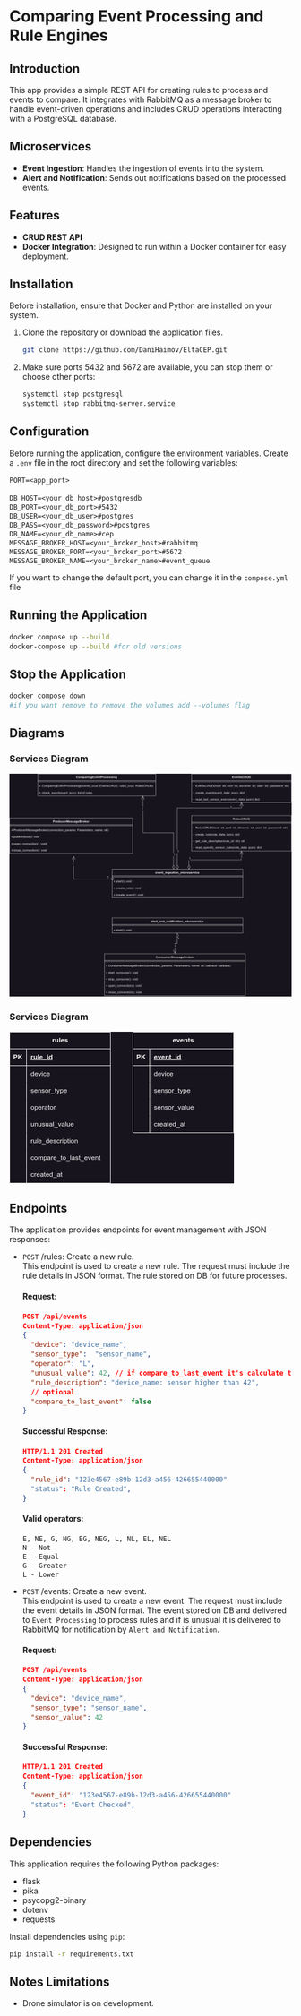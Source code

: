 # Comparing Event Processing and Rule Engines

## Introduction
This app provides a simple REST API for creating rules to process and events to compare. 
It integrates with RabbitMQ as a message broker to handle event-driven operations 
and includes CRUD operations interacting with a PostgreSQL database.

## Microservices
- **Event Ingestion**: Handles the ingestion of events into the system.
- **Alert and Notification**: Sends out notifications based on the processed events.

## Features
- **CRUD REST API**
- **Docker Integration**: Designed to run within a Docker container for easy deployment.

## Installation
Before installation, ensure that Docker and Python are installed on your system.
1. Clone the repository or download the application files.
    ```bash
   git clone https://github.com/DaniHaimov/EltaCEP.git
   ```
2. Make sure ports 5432 and 5672 are available, you can stop them or choose other ports:
    ```bash
    systemctl stop postgresql
    systemctl stop rabbitmq-server.service
   ```

## Configuration
Before running the application, configure the environment variables. Create a `.env` file in the root directory and set the following variables:
```dotenv
PORT=<app_port>

DB_HOST=<your_db_host>#postgresdb
DB_PORT=<your_db_port>#5432
DB_USER=<your_db_user>#postgres
DB_PASS=<your_db_password>#postgres
DB_NAME=<your_db_name>#cep
MESSAGE_BROKER_HOST=<your_broker_host>#rabbitmq
MESSAGE_BROKER_PORT=<your_broker_port>#5672
MESSAGE_BROKER_NAME=<your_broker_name>#event_queue
```
If you want to change the default port, you can change it in the `compose.yml` file

## Running the Application
```bash
docker compose up --build
docker-compose up --build #for old versions
```

## Stop the Application
```bash
docker compose down 
#if you want remove to remove the volumes add --volumes flag
```
## Diagrams
### Services Diagram
![Services Diagram](/diagrams/ProjectDiagrams-services.drawio.png)

### Services Diagram
![Services Diagram](/diagrams/ProjectDiagrams-tables.drawio.png)

## Endpoints
The application provides endpoints for event management with JSON responses:
* `POST` /rules: Create a new rule.</br>
This endpoint is used to create a new rule. 
The request must include the rule details in JSON format. 
The rule stored on DB for future processes.
    #### Request:
    ```json
    POST /api/events
    Content-Type: application/json
    {
      "device": "device_name",
      "sensor_type":  "sensor_name",
      "operator": "L",
      "unusual_value": 42, // if compare_to_last_event it's calculate the diff in seconds
      "rule_description": "device_name: sensor higher than 42",
      // optional
      "compare_to_last_event": false
    }
  ```
  #### Successful Response:
    ```json
    HTTP/1.1 201 Created
    Content-Type: application/json
    {
      "rule_id": "123e4567-e89b-12d3-a456-426655440000"
      "status": "Rule Created",
    }
  ```
  #### Valid operators:
  ```text
  E, NE, G, NG, EG, NEG, L, NL, EL, NEL
  N - Not
  E - Equal
  G - Greater
  L - Lower
  ```
  
* `POST` /events: Create a new event.</br>
This endpoint is used to create a new event. 
The request must include the event details in JSON format. 
The event stored on DB and delivered to `Event Processing` to process rules and if is unusual it is delivered to RabbitMQ for notification by `Alert and Notification`.
    #### Request:
    ```json
    POST /api/events
    Content-Type: application/json
    {
      "device": "device_name",
      "sensor_type": "sensor_name",
      "sensor_value": 42
    }
  ```
  #### Successful Response:
    ```json
    HTTP/1.1 201 Created
    Content-Type: application/json
    {
      "event_id": "123e4567-e89b-12d3-a456-426655440000"
      "status": "Event Checked",
    }
  ```

## Dependencies
This application requires the following Python packages:
* flask
* pika
* psycopg2-binary
* dotenv
* requests

Install dependencies using `pip`:
```bash
pip install -r requirements.txt
```

## Notes Limitations
- Drone simulator is on development.
